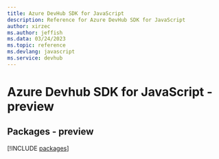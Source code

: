 ```yaml
---
title: Azure DevHub SDK for JavaScript
description: Reference for Azure DevHub SDK for JavaScript
author: xirzec
ms.author: jeffish
ms.data: 03/24/2023
ms.topic: reference
ms.devlang: javascript
ms.service: devhub
---
```

# Azure Devhub SDK for JavaScript - preview
## Packages - preview
[!INCLUDE [packages](devhub-index.md)]